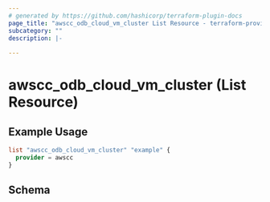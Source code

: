 ```yaml
---
# generated by https://github.com/hashicorp/terraform-plugin-docs
page_title: "awscc_odb_cloud_vm_cluster List Resource - terraform-provider-awscc"
subcategory: ""
description: |-
  
---
```


# awscc_odb_cloud_vm_cluster (List Resource)



## Example Usage

```terraform
list "awscc_odb_cloud_vm_cluster" "example" {
  provider = awscc
}
```

<!-- schema generated by tfplugindocs -->
## Schema
